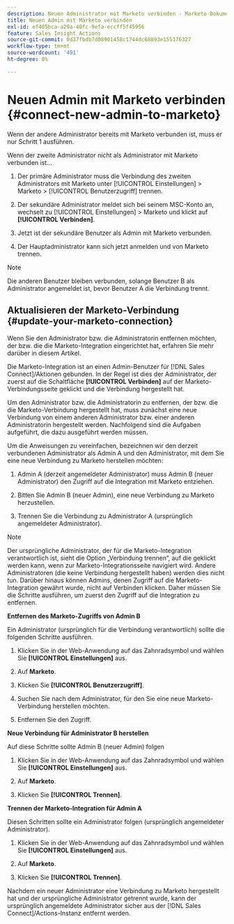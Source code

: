 ```yaml
---
description: Neuen Administrator mit Marketo verbinden - Marketo-Dokumente - Produktdokumentation
title: Neuen Admin mit Marketo verbinden
exl-id: ef405bca-a29a-40fc-9efa-eccff5f45956
feature: Sales Insight Actions
source-git-commit: 0d37fbdb7d08901458c1744dc68893e155176327
workflow-type: tm+mt
source-wordcount: '491'
ht-degree: 0%

---
```


# Neuen Admin mit Marketo verbinden {#connect-new-admin-to-marketo}

Wenn der andere Administrator bereits mit Marketo verbunden ist, muss er nur Schritt 1 ausführen.

Wenn der zweite Administrator nicht als Administrator mit Marketo verbunden ist…

1. Der primäre Administrator muss die Verbindung des zweiten Administrators mit Marketo unter [!UICONTROL Einstellungen] > Marketo > [!UICONTROL Benutzerzugriff] trennen.

1. Der sekundäre Administrator meldet sich bei seinem MSC-Konto an, wechselt zu [!UICONTROL Einstellungen] > Marketo und klickt auf **[!UICONTROL Verbinden]**.

1. Jetzt ist der sekundäre Benutzer als Admin mit Marketo verbunden.

1. Der Hauptadministrator kann sich jetzt anmelden und von Marketo trennen.

>[!NOTE]
>
>Die anderen Benutzer bleiben verbunden, solange Benutzer B als Administrator angemeldet ist, bevor Benutzer A die Verbindung trennt.

## Aktualisieren der Marketo-Verbindung {#update-your-marketo-connection}

Wenn Sie den Administrator bzw. die Administratorin entfernen möchten, der bzw. die die Marketo-Integration eingerichtet hat, erfahren Sie mehr darüber in diesem Artikel.

Die Marketo-Integration ist an einen Admin-Benutzer für [!DNL Sales Connect]/Aktionen gebunden. In der Regel ist dies der Administrator, der zuerst auf die Schaltfläche **[!UICONTROL Verbinden]** auf der Marketo-Verbindungsseite geklickt und die Verbindung hergestellt hat.

Um den Administrator bzw. die Administratorin zu entfernen, der bzw. die die Marketo-Verbindung hergestellt hat, muss zunächst eine neue Verbindung von einem anderen Administrator bzw. einer anderen Administratorin hergestellt werden. Nachfolgend sind die Aufgaben aufgeführt, die dazu ausgeführt werden müssen.

Um die Anweisungen zu vereinfachen, bezeichnen wir den derzeit verbundenen Administrator als Admin A und den Administrator, mit dem Sie eine neue Verbindung zu Marketo herstellen möchten:

1. Admin A (derzeit angemeldeter Administrator) muss Admin B (neuer Administrator) den Zugriff auf die Integration mit Marketo entziehen.

1. Bitten Sie Admin B (neuer Admin), eine neue Verbindung zu Marketo herzustellen.

1. Trennen Sie die Verbindung zu Administrator A (ursprünglich angemeldeter Administrator).

>[!NOTE]
>
>Der ursprüngliche Administrator, der für die Marketo-Integration verantwortlich ist, sieht die Option „Verbindung trennen“, auf die geklickt werden kann, wenn zur Marketo-Integrationsseite navigiert wird. Andere Administratoren (die keine Verbindung hergestellt haben) werden dies nicht tun. Darüber hinaus können Admins, denen Zugriff auf die Marketo-Integration gewährt wurde, nicht auf Verbinden klicken. Daher müssen Sie die Schritte ausführen, um zuerst den Zugriff auf die Integration zu entfernen.

**Entfernen des Marketo-Zugriffs von Admin B**

Ein Administrator (ursprünglich für die Verbindung verantwortlich) sollte die folgenden Schritte ausführen.

1. Klicken Sie in der Web-Anwendung auf das Zahnradsymbol und wählen Sie **[!UICONTROL Einstellungen]** aus.

1. Auf **Marketo**.

1. Klicken Sie **[!UICONTROL Benutzerzugriff]**.

1. Suchen Sie nach dem Administrator, für den Sie eine neue Marketo-Verbindung herstellen möchten.

1. Entfernen Sie den Zugriff.

**Neue Verbindung für Administrator B herstellen**

Auf diese Schritte sollte Admin B (neuer Admin) folgen

1. Klicken Sie in der Web-Anwendung auf das Zahnradsymbol und wählen Sie **[!UICONTROL Einstellungen]** aus.

1. Auf **Marketo**.

1. Klicken Sie **[!UICONTROL Trennen]**.

**Trennen der Marketo-Integration für Admin A**

Diesen Schritten sollte ein Administrator folgen (ursprünglich angemeldeter Administrator).

1. Klicken Sie in der Web-Anwendung auf das Zahnradsymbol und wählen Sie **[!UICONTROL Einstellungen]** aus.

1. Auf **Marketo**.

1. Klicken Sie **[!UICONTROL Trennen]**.

Nachdem ein neuer Administrator eine Verbindung zu Marketo hergestellt hat und der ursprüngliche Administrator getrennt wurde, kann der ursprünglich angemeldete Administrator sicher aus der [!DNL Sales Connect]/Actions-Instanz entfernt werden.
